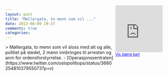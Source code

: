 ```yaml
---
layout: post
title: "Møllergata, to menn som vil ..."
date: 2013-08-09 19:37
comments: true
categories: 
---
```

<div style="float:right; margin:5px; position:relative;top:-130px;"><iframe width="150" height="150" frameborder="0" scrolling="no" marginheight="0" marginwidth="0" src="http://maps.google.com/maps?q=M%F8llergata,+Oslo&hl=no&t=m&z=14&output=embed&iwloc=&"></iframe><br/><small><a href="http://maps.google.com/maps?q=M%F8llergata,+Oslo&hl=no&t=m&z=14&source=embed&iwloc=A" style="color:#0000FF;text-align:left" target="_new">Vis st&oslash;rre kart</a></small></div>
> Møllergata, to menn som vil sloss med alt og alle, politiet på stedet, 2 menn innbringes til arresten og anm for ordensforstyrrelse.
- [Operasjonssentralen](https://www.twitter.com/oslopolitiops/status/366025481037955073?p=v)
